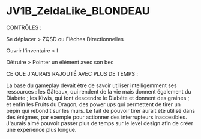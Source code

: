 # JV1B_ZeldaLike_BLONDEAU
 
CONTRÔLES :

Se déplacer > ZQSD ou Flèches Directionnelles

Ouvrir l'inventaire > I

Détruire > Pointer un élément avec son bec

CE QUE J'AURAIS RAJOUTÉ AVEC PLUS DE TEMPS :

La base du gameplay devait être de savoir utiliser intelligemment ses ressources : les Gâteaux, qui rendent de la vie mais donnent également du Diabète ; les Kiwis, qui font descendre le Diabète et donnent des graines ; et enfin les Fruits du Dragon, des power ups qui permettent de tirer un pépin qui rebondit sur les murs.
Le fait de pouvoir tirer aurait été utilisé dans des énigmes, par exemple pour actionner des interrupteurs inaccesibles.
J'aurais aimé pouvoir passer plus de temps sur le level design afin de créer une expérience plus longue.
